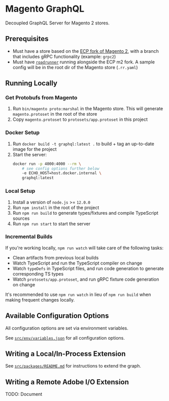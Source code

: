 # Magento GraphQL

Decoupled GraphQL Server for Magento 2 stores.

## Prerequisites

-   Must have a store based on the [ECP fork of Magento 2](https://github.com/magento-architects/magento2ce), with a branch that includes gRPC functionality (example: `grpc2`)
-   Must have [`roadrunner`](https://github.com/spiral/roadrunner) running alongside the ECP m2 fork. A sample config will be in the root dir of the Magento store (`.rr.yaml`)

## Running Locally

### Get Protobufs from Magento

1. Run `bin/magento proto:marshal` in the Magento store. This will generate `magento.protoset` in the root of the store
2. Copy `magento.protoset` to `protosets/app.protoset` in this project

### Docker Setup

1. Run `docker build -t graphql:latest .` to build + tag an up-to-date image for the project
2. Start the server:
    ```sh
    docker run -p 4000:4000 --rm \
        # see config options further below
        -e ECHO_HOST=host.docker.internal \
        graphql:latest
    ```

### Local Setup

1. Install a version of `node.js` >= `12.0.0`
2. Run `npm install` in the root of the project
3. Run `npm run build` to generate types/fixtures and compile TypeScript sources
4. Run `npm run start` to start the server

### Incremental Builds

If you're working locally, `npm run watch` will take care of the following tasks:

-   Clean artifacts from previous local builds
-   Watch TypeScript and run the TypeScript compiler on change
-   Watch `typeDefs` in TypeScript files, and run code generation to generate corresponding TS types
-   Watch `protosets/app.protoset`, and run gRPC fixture code generation on change

It's recommended to use `npm run watch` in lieu of `npm run build` when making frequent changes locally.

## Available Configuration Options

All configuration options are set via environment variables.

See [`src/env/variables.json`](src/env/variables.json) for all configuration options.

## Writing a Local/In-Process Extension

See [`src/packages/README.md`](src/packages/README.md) for instructions to extend the graph.

## Writing a Remote Adobe I/O Extension

TODO: Document
